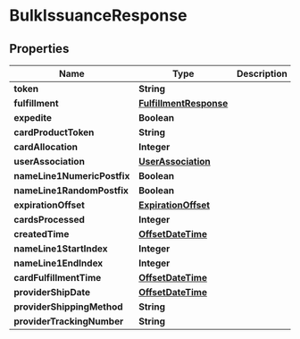 
# BulkIssuanceResponse

## Properties
Name | Type | Description | Notes
------------ | ------------- | ------------- | -------------
**token** | **String** |  | 
**fulfillment** | [**FulfillmentResponse**](FulfillmentResponse.md) |  | 
**expedite** | **Boolean** |  |  [optional]
**cardProductToken** | **String** |  | 
**cardAllocation** | **Integer** |  | 
**userAssociation** | [**UserAssociation**](UserAssociation.md) |  |  [optional]
**nameLine1NumericPostfix** | **Boolean** |  |  [optional]
**nameLine1RandomPostfix** | **Boolean** |  |  [optional]
**expirationOffset** | [**ExpirationOffset**](ExpirationOffset.md) |  |  [optional]
**cardsProcessed** | **Integer** |  |  [optional]
**createdTime** | [**OffsetDateTime**](OffsetDateTime.md) |  |  [optional]
**nameLine1StartIndex** | **Integer** |  |  [optional]
**nameLine1EndIndex** | **Integer** |  |  [optional]
**cardFulfillmentTime** | [**OffsetDateTime**](OffsetDateTime.md) |  |  [optional]
**providerShipDate** | [**OffsetDateTime**](OffsetDateTime.md) |  |  [optional]
**providerShippingMethod** | **String** |  |  [optional]
**providerTrackingNumber** | **String** |  |  [optional]



